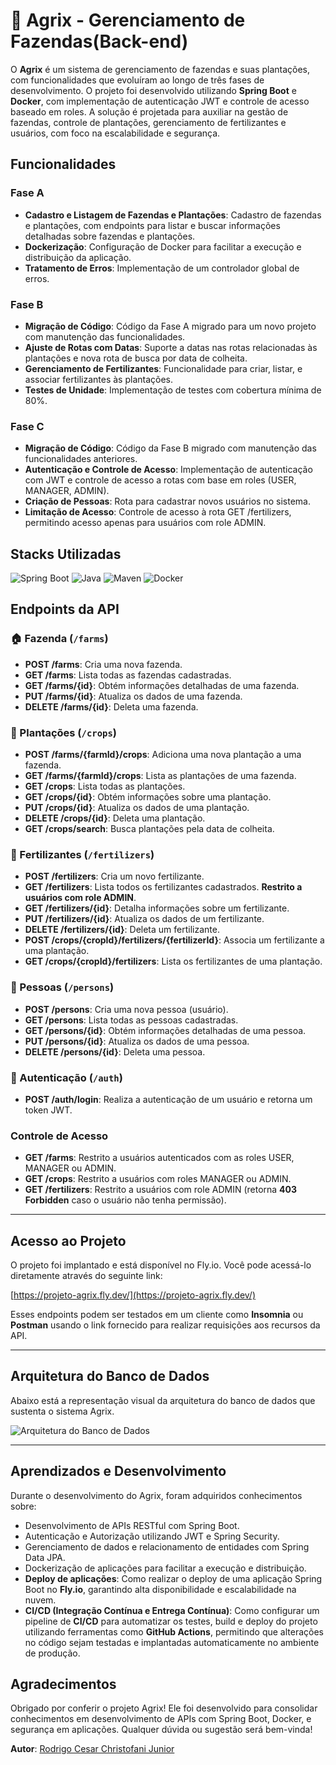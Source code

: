 # 🌱 Agrix - Gerenciamento de Fazendas(Back-end)

O **Agrix** é um sistema de gerenciamento de fazendas e suas plantações, com funcionalidades que evoluíram ao longo de três fases de desenvolvimento. O projeto foi desenvolvido utilizando **Spring Boot** e **Docker**, com implementação de autenticação JWT e controle de acesso baseado em roles. A solução é projetada para auxiliar na gestão de fazendas, controle de plantações, gerenciamento de fertilizantes e usuários, com foco na escalabilidade e segurança.

## Funcionalidades

### Fase A
- **Cadastro e Listagem de Fazendas e Plantações**: Cadastro de fazendas e plantações, com endpoints para listar e buscar informações detalhadas sobre fazendas e plantações.
- **Dockerização**: Configuração de Docker para facilitar a execução e distribuição da aplicação.
- **Tratamento de Erros**: Implementação de um controlador global de erros.

### Fase B
- **Migração de Código**: Código da Fase A migrado para um novo projeto com manutenção das funcionalidades.
- **Ajuste de Rotas com Datas**: Suporte a datas nas rotas relacionadas às plantações e nova rota de busca por data de colheita.
- **Gerenciamento de Fertilizantes**: Funcionalidade para criar, listar, e associar fertilizantes às plantações.
- **Testes de Unidade**: Implementação de testes com cobertura mínima de 80%.

### Fase C
- **Migração de Código**: Código da Fase B migrado com manutenção das funcionalidades anteriores.
- **Autenticação e Controle de Acesso**: Implementação de autenticação com JWT e controle de acesso a rotas com base em roles (USER, MANAGER, ADMIN).
- **Criação de Pessoas**: Rota para cadastrar novos usuários no sistema.
- **Limitação de Acesso**: Controle de acesso à rota GET /fertilizers, permitindo acesso apenas para usuários com role ADMIN.

## Stacks Utilizadas
![Spring Boot](https://img.shields.io/badge/Spring%20Boot-6DB33F?style=for-the-badge&logo=spring&logoColor=white)
![Java](https://img.shields.io/badge/Java-007396?style=for-the-badge&logo=java&logoColor=white)
![Maven](https://img.shields.io/badge/Maven-C71A36?style=for-the-badge&logo=apache-maven&logoColor=white)
![Docker](https://img.shields.io/badge/Docker-2496ED?style=for-the-badge&logo=docker&logoColor=white)

## Endpoints da API

### **🏠 Fazenda (`/farms`)**

- **POST /farms**: Cria uma nova fazenda.
- **GET /farms**: Lista todas as fazendas cadastradas.
- **GET /farms/{id}**: Obtém informações detalhadas de uma fazenda.
- **PUT /farms/{id}**: Atualiza os dados de uma fazenda.
- **DELETE /farms/{id}**: Deleta uma fazenda.

### **🌱 Plantações (`/crops`)**

- **POST /farms/{farmId}/crops**: Adiciona uma nova plantação a uma fazenda.
- **GET /farms/{farmId}/crops**: Lista as plantações de uma fazenda.
- **GET /crops**: Lista todas as plantações.
- **GET /crops/{id}**: Obtém informações sobre uma plantação.
- **PUT /crops/{id}**: Atualiza os dados de uma plantação.
- **DELETE /crops/{id}**: Deleta uma plantação.
- **GET /crops/search**: Busca plantações pela data de colheita.

### **💩 Fertilizantes (`/fertilizers`)**

- **POST /fertilizers**: Cria um novo fertilizante.
- **GET /fertilizers**: Lista todos os fertilizantes cadastrados. **Restrito a usuários com role ADMIN**.
- **GET /fertilizers/{id}**: Detalha informações sobre um fertilizante.
- **PUT /fertilizers/{id}**: Atualiza os dados de um fertilizante.
- **DELETE /fertilizers/{id}**: Deleta um fertilizante.
- **POST /crops/{cropId}/fertilizers/{fertilizerId}**: Associa um fertilizante a uma plantação.
- **GET /crops/{cropId}/fertilizers**: Lista os fertilizantes de uma plantação.

### **👤 Pessoas (`/persons`)**

- **POST /persons**: Cria uma nova pessoa (usuário).
- **GET /persons**: Lista todas as pessoas cadastradas.
- **GET /persons/{id}**: Obtém informações detalhadas de uma pessoa.
- **PUT /persons/{id}**: Atualiza os dados de uma pessoa.
- **DELETE /persons/{id}**: Deleta uma pessoa.

### **🔑 Autenticação (`/auth`)**

- **POST /auth/login**: Realiza a autenticação de um usuário e retorna um token JWT.

### **Controle de Acesso**
- **GET /farms**: Restrito a usuários autenticados com as roles USER, MANAGER ou ADMIN.
- **GET /crops**: Restrito a usuários com roles MANAGER ou ADMIN.
- **GET /fertilizers**: Restrito a usuários com role ADMIN (retorna **403 Forbidden** caso o usuário não tenha permissão).

---

## Acesso ao Projeto

O projeto foi implantado e está disponível no Fly.io. Você pode acessá-lo diretamente através do seguinte link:

[https://projeto-agrix.fly.dev/](https://projeto-agrix.fly.dev/)

Esses endpoints podem ser testados em um cliente como **Insomnia** ou **Postman** usando o link fornecido para realizar requisições aos recursos da API.

---

## Arquitetura do Banco de Dados

Abaixo está a representação visual da arquitetura do banco de dados que sustenta o sistema Agrix.

![Arquitetura do Banco de Dados](link-da-imagem-arquitetura-db.png)

---

## Aprendizados e Desenvolvimento

Durante o desenvolvimento do Agrix, foram adquiridos conhecimentos sobre:

- Desenvolvimento de APIs RESTful com Spring Boot.
- Autenticação e Autorização utilizando JWT e Spring Security.
- Gerenciamento de dados e relacionamento de entidades com Spring Data JPA.
- Dockerização de aplicações para facilitar a execução e distribuição.
- **Deploy de aplicações**: Como realizar o deploy de uma aplicação Spring Boot no **Fly.io**, garantindo alta disponibilidade e escalabilidade na nuvem.
- **CI/CD (Integração Contínua e Entrega Contínua)**: Como configurar um pipeline de **CI/CD** para automatizar os testes, build e deploy do projeto utilizando ferramentas como **GitHub Actions**, permitindo que alterações no código sejam testadas e implantadas automaticamente no ambiente de produção.

## Agradecimentos

Obrigado por conferir o projeto Agrix! Ele foi desenvolvido para consolidar conhecimentos em desenvolvimento de APIs com Spring Boot, Docker, e segurança em aplicações. Qualquer dúvida ou sugestão será bem-vinda!

**Autor**: [Rodrigo Cesar Christofani Junior](https://github.com/Christofani)

